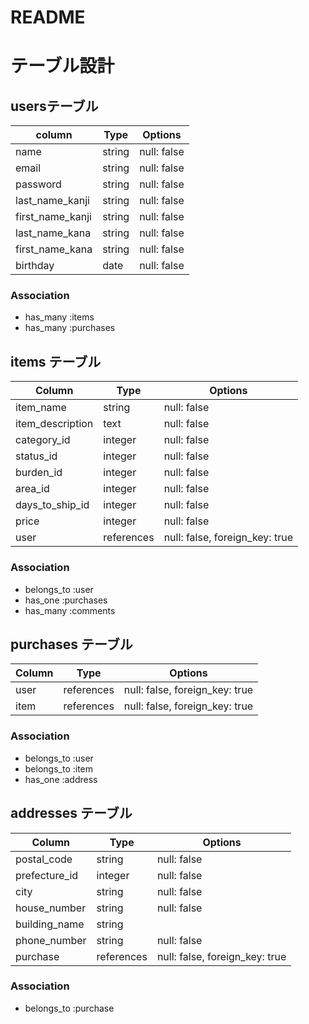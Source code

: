 # README

# テーブル設計

## usersテーブル

| column               | Type     | Options     |
|--------------------- |--------- |------------ |
| name                 | string   | null: false |
| email                | string   | null: false |
| password             | string   | null: false |
| last_name_kanji      | string   | null: false |
| first_name_kanji     | string   | null: false |
| last_name_kana       | string   | null: false |
| first_name_kana      | string   | null: false |
| birthday             | date     | null: false |

### Association
- has_many :items
- has_many :purchases

## items テーブル

| Column           | Type       | Options                        |
| ---------------- | ---------- | ------------------------------ |
| item_name        | string     | null: false                    |
| item_description | text       | null: false                    |
| category_id      | integer    | null: false                    |
| status_id        | integer    | null: false                    |
| burden_id        | integer    | null: false                    |
| area_id          | integer    | null: false                    |
| days_to_ship_id  | integer    | null: false                    |
| price            | integer    | null: false                    |
| user             | references | null: false, foreign_key: true |

### Association
- belongs_to :user
- has_one :purchases
- has_many :comments

## purchases テーブル

| Column        | Type       | Options                        |
| ------------  | ---------- | ------------------------------ |
| user          | references | null: false, foreign_key: true |
| item          | references | null: false, foreign_key: true |

### Association
- belongs_to :user
- belongs_to :item
- has_one :address

## addresses テーブル

| Column        | Type       | Options                        |
| ------------  | ---------- | ------------------------------ |
| postal_code   | string     | null: false                    |
| prefecture_id | integer    | null: false                    |
| city          | string     | null: false                    |
| house_number  | string     | null: false                    |
| building_name | string     |                     |
| phone_number  | string     | null: false                    |
| purchase      | references | null: false, foreign_key: true |

### Association
- belongs_to :purchase

